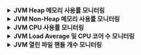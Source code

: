 <details>
<summary><strong>JVM Heap 메모리 사용률 모니터링</strong></summary>

# 📌 JVM Heap 메모리 사용률 모니터링

## 📊 PromQL 쿼리
```promql
sum(jvm_memory_used_bytes{application="$application", instance="$instance", area="heap"}) 
* 100 / 
sum(jvm_memory_max_bytes{application="$application", instance="$instance", area="heap"})
```

## 🔍 설명
- **Heap 메모리 사용량(%)**을 계산하는 공식.
- **`jvm_memory_used_bytes`** → 현재 사용 중인 Heap 메모리 크기.
- **`jvm_memory_max_bytes`** → JVM에서 설정된 Heap 메모리 최대 크기.
- 두 값을 나누어 **현재 Heap이 전체 Heap에서 차지하는 비율(%)을 구함.**

## 🔹 예제
| 메트릭 | 값 (Bytes) |
|---------|------------|
| `jvm_memory_used_bytes` | 1,500,000,000 (1.5GB) |
| `jvm_memory_max_bytes` | 4,000,000,000 (4GB) |

```math
(1,500,000,000 * 100) / 4,000,000,000 = 37.5%
```
📌 **결과: 현재 Heap 메모리 사용률은 `37.5%`**

---

## 🔥 왜 모니터링해야 할까?
✔ **Heap 사용률이 높으면?**
- JVM이 **Garbage Collection(GC)을 자주 실행** → **성능 저하** 가능성
- Heap이 계속 **90% 이상 유지** → **OutOfMemoryError(OOM) 발생 위험 증가**
- 특정 서비스에서 **Heap 사용량이 계속 증가** → **메모리 누수(Leak) 가능성**

✔ **Heap 사용률이 낮으면?**
- 메모리가 충분히 확보됨 → **JVM이 안정적으로 실행 중**
- 하지만 너무 낮으면 JVM 설정이 과도한 것일 수도 있음 → **메모리 낭비 가능성**

---

## 📌 Grafana에서 JVM Heap 모니터링 대시보드 설정
### 🖥️ 패널 설정
- **패널 유형:** Line Chart
- **X축:** 시간 (Timestamp)
- **Y축:** Heap 메모리 사용률 (%)
- **Y축 단위 변경:** Percent (`percent (0-100)`)
- **PromQL 쿼리:**
```promql
sum(jvm_memory_used_bytes{area="heap"}) * 100 / sum(jvm_memory_max_bytes{area="heap"})
```

### 🚨 임계값(Threshold) 설정
- **90% 이상** → 🔴 **위험 (OOM 발생 가능성 높음)**
- **80~90%** → 🟠 **주의 (GC 과부하 가능성)**
- **50~80%** → 🟢 **정상**
- **50% 이하** → 🔵 **메모리 여유 있음**

---

## ✅ 결론
- **JVM Heap 사용량을 %로 계산하여 실시간으로 모니터링 가능.**
- **Heap 사용률이 90% 이상 지속되면 OOM 위험 증가 → 적극적인 관리 필요!**
- **Grafana에서 Heap 메모리 사용 패턴을 분석하고 JVM 튜닝에 활용할 수 있음.**
</details>


<details>
<summary><strong>JVM Non-Heap 메모리 사용률 모니터링</strong></summary>
# 📌 JVM Non-Heap 메모리 사용률 모니터링

## 📊 PromQL 쿼리
```promql
sum(jvm_memory_used_bytes{application="$application", instance="$instance", area="nonheap"}) 
* 100 / 
sum(jvm_memory_max_bytes{application="$application", instance="$instance", area="nonheap"})
```

## 🔍 설명
- **Non-Heap 메모리 사용량(%)**을 계산하는 공식.
- **`jvm_memory_used_bytes`** → 현재 사용 중인 **Non-Heap** 메모리 크기.
- **`jvm_memory_max_bytes`** → JVM에서 설정된 **Non-Heap** 메모리 최대 크기.
- 두 값을 나누어 **현재 Non-Heap 영역이 전체 Non-Heap에서 차지하는 비율(%)을 구함.**

## 🔹 Heap vs Non-Heap 차이
| **메모리 영역** | **설명** |
|---------------|---------|
| **Heap** | 애플리케이션에서 생성한 객체가 저장됨 (Eden, Survivor, Old Gen) |
| **Non-Heap** | 클래스 메타데이터, 코드 캐시, JIT 컴파일된 코드, 스레드 스택 등이 저장됨 |

📌 **Non-Heap 메모리는 직접적인 객체 저장소가 아니라, JVM 내부 동작을 위한 메모리 공간이야!**  
📌 **Heap과 달리 GC(가비지 컬렉션)으로 자동 정리되지 않기 때문에, 과도한 사용은 메모리 부족으로 이어질 수 있어.**

---

## 🔹 예제
| 메트릭 | 값 (Bytes) |
|---------|------------|
| `jvm_memory_used_bytes` | 500,000,000 (500MB) |
| `jvm_memory_max_bytes` | 1,000,000,000 (1GB) |

```math
(500,000,000 * 100) / 1,000,000,000 = 50%
```
📌 **결과: 현재 Non-Heap 메모리 사용률은 `50%`**

---

## 🔥 왜 모니터링해야 할까?
✔ **Non-Heap 사용률이 높으면?**
- **메타데이터, 코드 캐시가 과도하게 사용됨 → JVM의 성능 저하 가능성**
- **JIT 컴파일된 코드 증가 → CodeCache 메모리 부족으로 성능 저하 발생 가능**
- **클래스 로딩이 많을 경우 Metaspace 부족 → 애플리케이션 충돌 가능**

✔ **Non-Heap 사용률이 낮으면?**
- **메모리가 충분히 확보됨 → JVM이 안정적으로 실행 중**
- **하지만 너무 낮다면 JVM 설정이 과도한 것일 수도 있음 (메모리 낭비 가능성 존재)**

---

## 📌 Grafana에서 Non-Heap 메모리 모니터링 대시보드 설정
### 🖥️ 패널 설정
- **패널 유형:** Line Chart
- **X축:** 시간 (Timestamp)
- **Y축:** Non-Heap 메모리 사용률 (%)
- **Y축 단위 변경:** Percent (`percent (0-100)`)
- **PromQL 쿼리:**
```promql
sum(jvm_memory_used_bytes{area="nonheap"}) * 100 / sum(jvm_memory_max_bytes{area="nonheap"})
```

### 🚨 임계값(Threshold) 설정
- **90% 이상** → 🔴 **위험 (Non-Heap OOM 발생 가능성 높음)**
- **80~90%** → 🟠 **주의 (CodeCache 부족 가능성)**
- **50~80%** → 🟢 **정상**
- **50% 이하** → 🔵 **메모리 여유 있음**

---

## ✅ 결론
- **JVM Non-Heap 사용량을 %로 계산하여 실시간으로 모니터링 가능.**
- **Non-Heap 사용률이 90% 이상 지속되면 JVM 내부 동작에 문제가 발생할 가능성이 있음 → 적극적인 관리 필요!**
- **Grafana에서 Non-Heap 메모리 사용 패턴을 분석하고 JVM 튜닝에 활용할 수 있음.**
</details>

<details>
<summary><strong>JVM CPU 사용률 모니터링</strong></summary>
# 📌 JVM CPU 사용률 모니터링

## 📊 PromQL 쿼리
### **1. 시스템 전체 CPU 사용률**
```promql
system_cpu_usage{instance="$instance", application="$application"}
```
✔ **시스템(OS)에서 전체 CPU 사용량을 측정하는 지표.**  
✔ **서버 전체(운영체제 기준)의 CPU 사용률을 나타냄.**  
✔ **애플리케이션 외에도, 다른 프로세스들이 얼마나 CPU를 점유하는지 파악 가능.**

### **2. 프로세스(JVM) CPU 사용률**
```promql
process_cpu_usage{instance="$instance", application="$application"}
```
✔ **JVM 프로세스(애플리케이션) 자체가 사용하고 있는 CPU 사용률을 측정하는 지표.**  
✔ **JVM만 얼마나 CPU를 점유하고 있는지 파악 가능.**  
✔ **이 값을 모니터링하면 특정 애플리케이션의 CPU 사용량 이상 감지를 할 수 있음.**

---

## 🔍 설명
| **쿼리** | **설명** |
|----------|---------|
| `system_cpu_usage` | 서버 전체의 CPU 사용률 (운영체제 기준) |
| `process_cpu_usage` | JVM 프로세스의 CPU 사용률 (애플리케이션 기준) |

📌 **이 두 지표를 함께 보면 JVM이 서버 자원을 얼마나 점유하는지 비교 가능!**  
📌 **서버 과부하가 JVM 때문인지, 다른 프로세스 때문인지 쉽게 분석 가능!**

---

## 🔥 왜 Tooltip에 Mean, Last*, Max, Min을 추가해야 할까?
📌 **Grafana Tooltip에서 Mean, Last, Max, Min 값을 출력하면 CPU 사용량의 변화를 쉽게 파악할 수 있음.**

### ✅ **1. Mean (평균)**
✔ **평균 CPU 사용률을 확인하면 전체적인 트렌드를 볼 수 있음.**  
✔ **일시적인 스파이크가 아닌, 지속적인 CPU 점유율을 확인하는 데 유용.**

### ✅ **2. Last* (마지막 측정값)**
✔ **실시간 모니터링에 필수적인 값.**  
✔ **현재 시점에서 CPU 사용량이 정상인지, 과부하인지 판단하는 데 중요.**

### ✅ **3. Max (최대값)**
✔ **일정 기간 동안 CPU 사용률이 가장 높았던 순간을 확인 가능.**  
✔ **CPU 과부하가 발생한 피크 타임을 분석할 수 있음.**

### ✅ **4. Min (최소값)**
✔ **CPU 사용량이 가장 낮았던 순간을 확인하여, 리소스 활용 효율을 점검할 수 있음.**  
✔ **불필요한 리소스 사용이 없는지 분석하는 데 유용.**

📌 **Mean, Last*, Max, Min을 함께 보면 단순히 현재 CPU 사용량뿐만 아니라, 변동 패턴과 이상치를 쉽게 감지 가능!**

---

## 📌 Grafana에서 CPU 사용률 모니터링 대시보드 설정
### 🖥️ 패널 설정
- **패널 유형:** Line Chart
- **X축:** 시간 (Timestamp)
- **Y축:** CPU 사용률 (%)
- **Y축 단위 변경:** Percent (`percent (0-100)`)
- **PromQL 쿼리:**
    - **시스템 전체 CPU 사용률**
      ```promql
      system_cpu_usage{instance="$instance", application="$application"}
      ```
    - **JVM 프로세스 CPU 사용률**
      ```promql
      process_cpu_usage{instance="$instance", application="$application"}
      ```

### 🚨 임계값(Threshold) 설정
- **90% 이상** → 🔴 **위험 (CPU 과부하 가능성 높음)**
- **80~90%** → 🟠 **주의 (CPU 사용량 증가)**
- **50~80%** → 🟢 **정상**
- **50% 이하** → 🔵 **CPU 여유 있음**

---

## ✅ 결론
✔ **`system_cpu_usage`와 `process_cpu_usage`를 함께 보면 JVM이 서버 전체 CPU에서 차지하는 비율을 파악 가능!**  
✔ **서버 CPU 과부하가 JVM 때문인지, 다른 시스템 프로세스 때문인지 쉽게 분석 가능!**  
✔ **Grafana Tooltip에 Mean, Last*, Max, Min을 추가하면 CPU 변동 패턴을 상세히 분석할 수 있음!**  
✔ **JVM의 CPU 사용량이 90% 이상 지속되면 CPU 스로틀링이나 성능 이슈가 발생할 가능성이 높음 → 적극적인 모니터링 필요!**

</details>

<details>
<summary><strong>JVM Load Average 및 CPU 코어 수 모니터링</strong></summary>
# 📌 JVM Load Average 및 CPU 코어 수 모니터링

## 📊 PromQL 쿼리
### **1. 시스템 Load Average (1분 평균)**
```promql
system_load_average_1m{instance="$instance", application="$application"}
```
✔ **운영체제(OS)의 Load Average(1분 평균) 값을 측정하는 지표.**  
✔ **Load Average는 현재 실행 중이거나 실행 대기 중인 프로세스의 수를 나타냄.**  
✔ **CPU의 작업 부하를 측정하여 시스템이 과부하 상태인지 판단하는 데 도움됨.**

### **2. 시스템 CPU 코어 개수**
```promql
system_cpu_count{instance="$instance", application="$application"}
```
✔ **서버(인스턴스)에 할당된 물리적/논리적 CPU 코어 개수를 측정하는 지표.**  
✔ **Load Average 값을 정확하게 해석하기 위해 필수적인 지표.**  
✔ **CPU 개수 대비 Load Average가 너무 높으면 시스템이 과부하 상태일 가능성이 높음.**

---

## 🔍 설명
| **쿼리** | **설명** |
|----------|---------|
| `system_load_average_1m` | 1분 동안의 평균 Load 값을 측정 |
| `system_cpu_count` | 시스템에서 사용 가능한 CPU 코어 개수 |

📌 **Load Average는 단독으로 보면 의미가 없고, CPU 코어 개수와 함께 비교해야 함!**  
📌 **CPU 개수보다 Load Average가 높다면 시스템이 과부하 상태일 가능성이 높음.**

---

## 🔥 Load Average와 CPU 개수 비교의 중요성
### ✅ Load Average 값 해석 방법
✔ **Load Average 값이 CPU 개수보다 낮으면?**
- 시스템이 여유롭게 운영 중
- CPU에 충분한 리소스가 있음

✔ **Load Average 값이 CPU 개수보다 크면?**
- CPU에 대기 중인 프로세스가 많음
- CPU 병목 가능성이 있음 → 성능 저하 발생 가능

✔ **Load Average 값이 CPU 개수의 2~3배 이상이면?**
- 시스템이 과부하 상태 (CPU 한계 초과)
- 추가적인 리소스 확장 필요

---

## 📌 Grafana에서 Load Average & CPU 개수 모니터링 대시보드 설정
### 🖥️ 패널 설정
- **패널 유형:** Line Chart
- **X축:** 시간 (Timestamp)
- **Y축:** Load Average 및 CPU 개수 (비교)
- **Y축 단위 변경:** None (`unitless`)
- **PromQL 쿼리:**
    - **Load Average (1m)**
      ```promql
      system_load_average_1m{instance="$instance", application="$application"}
      ```
    - **CPU 코어 개수 (수평 기준선으로 표시)**
      ```promql
      system_cpu_count{instance="$instance", application="$application"}
      ```

### 🚨 임계값(Threshold) 설정
- **Load Average가 CPU 개수보다 낮음** → 🟢 **정상**
- **Load Average가 CPU 개수와 같음 (~ 1.5배 이내)** → 🟠 **주의 (CPU 사용률 증가 가능성 있음)**
- **Load Average가 CPU 개수의 2배 이상** → 🔴 **위험 (CPU 과부하 가능성 높음)**

📌 **Load Average가 CPU 개수를 초과하면 스레드 풀 설정, 성능 최적화 또는 서버 증설 고려해야 함.**

---

## ✅ 결론
✔ **Load Average는 단독으로 보면 의미가 없고, 반드시 CPU 개수와 비교해야 함!**  
✔ **CPU 개수보다 Load Average가 높다면, 시스템이 과부하 상태일 가능성이 높음!**  
✔ **Grafana에서 Load Average와 CPU 개수를 함께 모니터링하면 성능 병목을 미리 감지 가능!**

</details>



<details>
<summary><strong>JVM 열린 파일 핸들 개수 모니터링</strong></summary>
# 📌 JVM 열린 파일 핸들 개수 모니터링

## 📊 PromQL 쿼리
### **1. 현재 열린 파일 핸들 개수**
```promql
process_files_open_files{application="$application", instance="$instance"}
```
✔ **현재 JVM 프로세스에서 열고 있는 파일 핸들의 개수를 측정하는 지표.**  
✔ **파일 핸들은 소켓, 로그 파일, DB 연결, 일반 파일 등을 포함할 수 있음.**  
✔ **운영체제의 리소스 제한을 초과하면 "Too many open files" 오류 발생 가능.**

### **2. JVM이 열 수 있는 최대 파일 핸들 개수**
```promql
process_files_max_files{application="$application", instance="$instance"}
```
✔ **JVM 프로세스가 열 수 있는 최대 파일 핸들 개수를 측정하는 지표.**  
✔ **운영체제(OS)의 `ulimit -n` 설정 값과 관련 있음.**  
✔ **이 값을 초과하면 추가적인 파일 핸들 생성이 불가능해짐.**

---

## 🔍 설명
| **쿼리** | **설명** |
|----------|---------|
| `process_files_open_files` | 현재 JVM 프로세스가 열고 있는 파일 핸들 개수 |
| `process_files_max_files` | 운영체제(OS)에서 허용하는 최대 파일 핸들 개수 |

📌 **운영체제는 하나의 프로세스에서 열 수 있는 파일 핸들 수를 제한함!**  
📌 **이 값을 초과하면 `Too many open files` 오류가 발생하여 애플리케이션이 정상적으로 동작하지 않을 수 있음.**

---

## 🔥 왜 중요한가?
### ✅ 파일 핸들 개수가 중요한 이유
✔ **JVM이 너무 많은 파일을 열고 있으면?**
- 리소스 누수 가능성 (파일 닫기 미처리)
- `Too many open files` 오류 발생 가능
- DB Connection, 소켓 연결 등 시스템 자원 부족

✔ **운영체제에서 허용하는 파일 핸들 개수가 너무 낮으면?**
- JVM이 필요한 만큼의 파일을 열 수 없음
- `ulimit -n` 설정이 낮아 서비스 장애 발생 가능
- 특정 애플리케이션(예: 파일 기반 DB, 로깅 시스템)에서 문제 발생 가능

📌 **파일 핸들 개수는 JVM 성능과 안정성에 직접적인 영향을 미침!**

---

## 📌 Grafana에서 파일 핸들 개수 모니터링 대시보드 설정
### 🖥️ 패널 설정
- **패널 유형:** Line Chart
- **X축:** 시간 (Timestamp)
- **Y축:** 열린 파일 핸들 개수 및 최대 파일 핸들 개수
- **Y축 단위 변경:** None (`unitless`)
- **PromQL 쿼리:**
    - **현재 열린 파일 핸들 개수**
      ```promql
      process_files_open_files{instance="$instance", application="$application"}
      ```
    - **최대 허용 파일 핸들 개수**
      ```promql
      process_files_max_files{instance="$instance", application="$application"}
      ```

### 🚨 임계값(Threshold) 설정
- **열린 파일 핸들 개수가 최대 파일 핸들 개수의 80% 이하** → 🟢 **정상**
- **열린 파일 핸들 개수가 최대 값의 80~90%** → 🟠 **주의 (파일 핸들 사용량 증가)**
- **열린 파일 핸들 개수가 최대 값의 90% 이상** → 🔴 **위험 (파일 핸들 부족 가능성 높음)**

📌 **파일 핸들 사용량이 90%를 초과하면 JVM 설정 또는 `ulimit -n` 값을 조정해야 함!**

---

## ✅ 결론
✔ **JVM이 열고 있는 파일 핸들 개수(`process_files_open_files`)가 운영체제 허용 값(`process_files_max_files`)을 초과하면 장애 발생 가능!**  
✔ **파일 핸들 누수가 있으면, 시스템 성능 저하 및 서비스 불안정 가능성이 있음!**  
✔ **Grafana에서 열린 파일 핸들 개수와 허용 가능한 최대 개수를 함께 모니터링하면 서비스 장애를 미연에 방지 가능!**

📌 **이제 이 설정을 적용하여 JVM의 파일 핸들 상태를 효과적으로 관리하자! 🚀**

</details>

